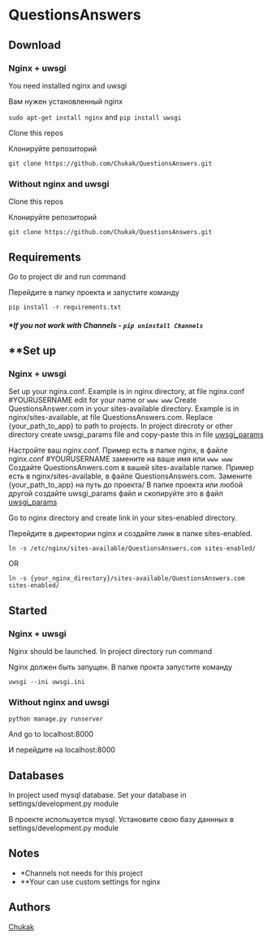 # QuestionsAnswers

## Download

### Nginx + uwsgi 

You need installed nginx and uwsgi

Вам нужен установленный nginx

``` sudo apt-get install nginx ```
and
``` pip install uwsgi ```

Clone this repos

Клонируйте репозиторий

``` git clone https://github.com/Chukak/QuestionsAnswers.git ```

### Without nginx and uwsgi

Clone this repos

Клонируйте репозиторий

``` git clone https://github.com/Chukak/QuestionsAnswers.git ```

## Requirements

Go to project dir and run command

Перейдите в папку проекта и запустите команду

``` pip install -r requirements.txt ```

##### *If you not work with Channels - ``` pip uninstall Channels ```

## **Set up

### Nginx + uwsgi

Set up your nginx.conf. Example is in nginx directory, at file nginx.conf
#YOURUSERNAME edit for your name or ```www www```
Create QuestionsAnswer.com in your sites-available directory. Example is in nginx/sites-available, at file QuestionsAnswers.com.
Replace {your_path_to_app} to path to projects.
In project direcroty or other directory create uwsgi_params file and copy-paste this in file
[uwsgi_params](https://github.com/nginx/nginx/blob/master/conf/uwsgi_params)

Настройте ваш nginx.conf. Пример есть в папке nginx, в файле nginx.conf
#YOURUSERNAME замените на ваше имя или ```www www```
Создайте QuestionsAnwers.com в вашей sites-available папке. Пример есть в nginx/sites-available, в файле QuestionsAnswers.com.
Замените {your_path_to_app} на путь до проекта/
В папке проекта или любой другой создайте uwsgi_params файл и скопируйте это в файл
[uwsgi_params](https://github.com/nginx/nginx/blob/master/conf/uwsgi_params)

Go to nginx directory and create link in your sites-enabled directory. 

Перейдите в директории nginx и создайте линк в папке sites-enabled.

``` ln -s /etc/nginx/sites-available/QuestionsAnswers.com sites-enabled/ ```

OR

``` ln -s {your_nginx_directory}/sites-available/QuestionsAnswers.com sites-enabled/ ```


## Started 

### Nginx + uwsgi

Nginx should be launched. In project directory run command 

Nginx должен быть запущен. В папке прокта запустите команду

``` uwsgi --ini uwsgi.ini ```

### Without nginx and uwsgi

``` python manage.py runserver ```

And go to localhost:8000

И перейдите на localhost:8000

## Databases
In project used mysql database. Set your database in settings/development.py module

В проекте используется mysql. Установите свою базу даннных в settings/development.py module

## Notes 
* *Channels not needs for this project
* **Your can use custom settings for nginx

## Authors 
[Chukak](https://github.com/Chukak)


